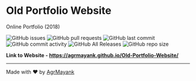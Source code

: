 # Old Portfolio Website

Online Portfolio (2018)

![GitHub issues](https://img.shields.io/github/issues/AgrMayank/Old-Portfolio-Website?label=Issues&style=flat-square)
![GitHub pull requests](https://img.shields.io/github/issues-pr/AgrMayank/Old-Portfolio-Website?label=Pull%20Requests&style=flat-square)
![GitHub last commit](https://img.shields.io/github/last-commit/AgrMayank/Old-Portfolio-Website?label=Last%20Commit&style=flat-square)
![GitHub commit activity](https://img.shields.io/github/commit-activity/m/AgrMayank/Old-Portfolio-Website?label=Commit%20Activity&style=flat-square)
![GitHub All Releases](https://img.shields.io/github/downloads/AgrMayank/Old-Portfolio-Website/total?label=Downloads&style=flat-square)
![GitHub repo size](https://img.shields.io/github/repo-size/AgrMayank/Old-Portfolio-Website?label=Repo%20Size&style=flat-square)

**Link to Website - https://agrmayank.github.io/Old-Portfolio-Website/**

<hr>

Made with ❤ by [AgrMayank](https://AgrMayank.GitHub.io)

